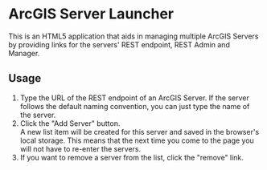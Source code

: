 # ArcGIS Server Launcher #
This is an HTML5 application that aids in managing multiple ArcGIS Servers by providing links for the servers' REST endpoint, REST Admin and Manager.

## Usage ##
1. Type the URL of the REST endpoint of an ArcGIS Server.  If the server follows the default naming convention, you can just type the name of the server.
2. Click the "Add Server" button.  
	A new list item will be created for this server and saved in the browser's local storage.  This means that the next time you come to the page you will not have to re-enter the servers.
3. If you want to remove a server from the list, click the "remove" link.